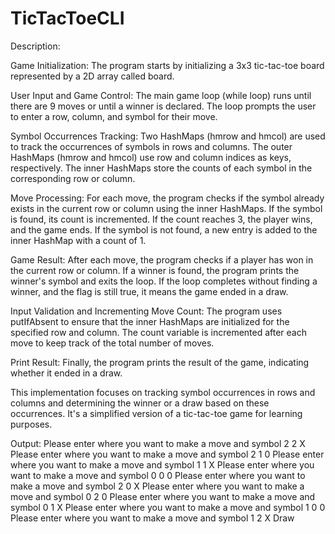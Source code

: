 # TicTacToeCLI
Description:

Game Initialization:
  The program starts by initializing a 3x3 tic-tac-toe board represented by a 2D array called board.
  
User Input and Game Control:
  The main game loop (while loop) runs until there are 9 moves or until a winner is declared.
  The loop prompts the user to enter a row, column, and symbol for their move.
  
Symbol Occurrences Tracking:
  Two HashMaps (hmrow and hmcol) are used to track the occurrences of symbols in rows and columns.
  The outer HashMaps (hmrow and hmcol) use row and column indices as keys, respectively.
  The inner HashMaps store the counts of each symbol in the corresponding row or column.
  
Move Processing:
  For each move, the program checks if the symbol already exists in the current row or column using the inner HashMaps.
  If the symbol is found, its count is incremented. If the count reaches 3, the player wins, and the game ends.
  If the symbol is not found, a new entry is added to the inner HashMap with a count of 1.
  
Game Result:
  After each move, the program checks if a player has won in the current row or column.
  If a winner is found, the program prints the winner's symbol and exits the loop.
  If the loop completes without finding a winner, and the flag is still true, it means the game ended in a draw.
  
Input Validation and Incrementing Move Count:
  The program uses putIfAbsent to ensure that the inner HashMaps are initialized for the specified row and column.
  The count variable is incremented after each move to keep track of the total number of moves.
  
Print Result:
  Finally, the program prints the result of the game, indicating whether it ended in a draw.
  
This implementation focuses on tracking symbol occurrences in rows and columns and determining the winner or a draw based on these occurrences. It's a simplified version of a tic-tac-toe game for learning purposes.

Output:
Please enter where you want to make a move and symbol
2 2 X
Please enter where you want to make a move and symbol
2 1 0
Please enter where you want to make a move and symbol
1 1 X
Please enter where you want to make a move and symbol
0 0 0
Please enter where you want to make a move and symbol
2 0 X
Please enter where you want to make a move and symbol
0 2 0
Please enter where you want to make a move and symbol
0 1 X
Please enter where you want to make a move and symbol
1 0 0
Please enter where you want to make a move and symbol
1 2 X
Draw

